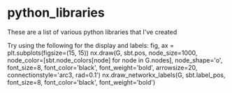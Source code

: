 # python_libraries
These are a list of various python libraries that I've created

Try using the following for the display and labels:
fig, ax = plt.subplots(figsize=(15, 15))
nx.draw(G, sbt.pos, node_size=1000, node_color=[sbt.node_colors[node] for node in G.nodes], node_shape='o', font_size=8, font_color='black', font_weight='bold', arrowsize=20, connectionstyle='arc3, rad=0.1')
nx.draw_networkx_labels(G, sbt.label_pos, font_size=8, font_color='black', font_weight='bold')

